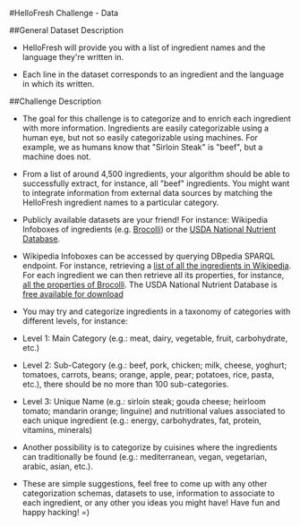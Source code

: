 #HelloFresh Challenge - Data

##General Dataset Description
- HelloFresh will provide you with a list of ingredient names and the language they're written in.

- Each line in the dataset corresponds to an ingredient and the language in which its written.

##Challenge Description
- The goal for this challenge is to categorize and to enrich each ingredient with more information. Ingredients are easily categorizable using a human eye, but not so easily categorizable using machines. For example, we as humans know that "Sirloin Steak" is "beef", but a machine does not.

- From a list of around 4,500 ingredients, your algorithm should be able to successfully extract, for instance, all "beef" ingredients. You might want to integrate information from external data sources by matching the HelloFresh ingredient names to a particular category.

- Publicly available datasets are your friend! For instance: Wikipedia Infoboxes of ingredients (e.g. [Brocolli](https://en.wikipedia.org/wiki/Broccoli)) or the [USDA National Nutrient Database](https://ndb.nal.usda.gov/ndb/foods?qlookup=&new=1).

- Wikipedia Infoboxes can be accessed by querying DBpedia SPARQL endpoint. For instance, retrieving a [list of all the ingredients in Wikipedia](http://dbpedia.org/snorql/?query=SELECT+DISTINCT+%3Fingredient_name%0D%0AWHERE+%7B+%3Ffood_recipe+%3Chttp%3A%2F%2Fdbpedia.org%2Fontology%2Fingredient%3E+%3Fingredient_name+%7D%0D%0AORDER+BY+%3Fingredient_name). For each ingredient we can then retrieve all its properties, for instance, [all the properties of Brocolli](http://dbpedia.org/snorql/?describe=http%3A//dbpedia.org/resource/Broccoli). The USDA National Nutrient Database is [free available for download](http://www.ars.usda.gov/Services/docs.htm?docid=24912)

- You may try and categorize ingredients in a taxonomy of categories with different levels, for instance:

 - Level 1: Main Category (e.g.: meat, dairy, vegetable, fruit, carbohydrate, etc.)

 - Level 2: Sub-Category (e.g.: beef, pork, chicken; milk, cheese, yoghurt; tomatoes, carrots, beans; orange, apple, pear; potatoes, rice, pasta, etc.), there should be no more than 100 sub-categories.

 - Level 3: Unique Name (e.g.: sirloin steak; gouda cheese; heirloom tomato; mandarin orange; linguine) and nutritional values associated to each unique ingredient (e.g.: energy, carbohydrates, fat, protein, vitamins, minerals)

- Another possibility is to categorize by cuisines where the ingredients can traditionally be found (e.g.: mediterranean, vegan, vegetarian, arabic, asian, etc.).

- These are simple suggestions, feel free to come up with any other categorization schemas, datasets to use, information to associate to each ingredient, or any other you ideas you might have! Have fun and happy hacking! =)
